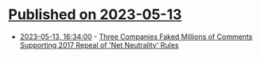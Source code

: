 # [Published on 2023-05-13](index.md)

* [2023-05-13, 16:34:00](https://yro.slashdot.org/story/23/05/13/0348252/three-companies-faked-millions-of-comments-supporting-2017-repeal-of-net-neutrality-rules?utm_source=rss1.0mainlinkanon&utm_medium=feed) - [Three Companies Faked Millions of Comments Supporting 2017 Repeal of 'Net Neutrality' Rules](https://yro.slashdot.org/story/23/05/13/0348252/three-companies-faked-millions-of-comments-supporting-2017-repeal-of-net-neutrality-rules?utm_source=rss1.0mainlinkanon&utm_medium=feed)
